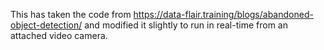 This has taken the code from https://data-flair.training/blogs/abandoned-object-detection/ and modified it slightly to run in real-time from an attached video camera.